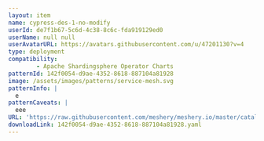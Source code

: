 ```yaml
---
layout: item
name: cypress-des-1-no-modify
userId: de7f1b67-5c6d-4c38-8c6c-fda919129ed0
userName: null null
userAvatarURL: https://avatars.githubusercontent.com/u/47201130?v=4
type: deployment
compatibility: 
        - Apache Shardingsphere Operator Charts
patternId: 142f0054-d9ae-4352-8618-887104a81928
image: /assets/images/patterns/service-mesh.svg
patternInfo: |
  e
patternCaveats: |
  eee
URL: 'https://raw.githubusercontent.com/meshery/meshery.io/master/catalog/142f0054-d9ae-4352-8618-887104a81928.yaml'
downloadLink: 142f0054-d9ae-4352-8618-887104a81928.yaml
---
```

